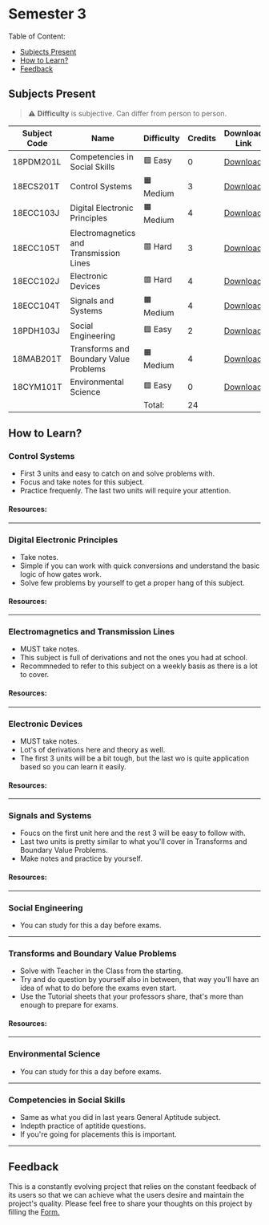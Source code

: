 # Semester 3

Table of Content:

- [Subjects Present](#subjects-present)
- [How to Learn?](#how-to-learn)
- [Feedback](#feedback)


## Subjects Present

> ⚠ **Difficulty** is subjective. Can differ from person to person.

| Subject Code | Name | Difficulty | Credits | Download Link |
| ------------ | ---- | ---------- | ------- | ------------- |
| 18PDM201L | Competencies in Social Skills | 🟩 Easy | 0 | [Download](https://downgit.github.io/#/home?url=https://github.com/kunalkeshan/SRMIST-B.Tech-ECE-Notes-2022-24/tree/main/Semester%203/Competencies%20in%20Social%20Skills/Notes) |
| 18ECS201T | Control Systems | 🟧 Medium | 3 | [Download](https://downgit.github.io/#/home?url=https://github.com/kunalkeshan/SRMIST-B.Tech-ECE-Notes-2022-24/tree/main/Semester%203/Control%20Systems) | 
| 18ECC103J | Digital Electronic Principles | 🟧 Medium | 4 | [Download](https://downgit.github.io/#/home?url=https://github.com/kunalkeshan/SRMIST-B.Tech-ECE-Notes-2022-24/tree/main/Semester%203/Digital%20Electronic%20Principles) |
| 18ECC105T | Electromagnetics and Transmission Lines | 🟥 Hard | 3 | [Download](https://downgit.github.io/#/home?url=https://github.com/kunalkeshan/SRMIST-B.Tech-ECE-Notes-2022-24/tree/main/Semester%203/Electromagnetics%20and%20Transmission%20Lines) |
| 18ECC102J | Electronic Devices | 🟥 Hard | 4 | [Download](https://downgit.github.io/#/home?url=https://github.com/kunalkeshan/SRMIST-B.Tech-ECE-Notes-2022-24/tree/main/Semester%203/Electronic%20Devices) |
| 18ECC104T | Signals and Systems | 🟧 Medium | 4 | [Download](https://downgit.github.io/#/home?url=https://github.com/kunalkeshan/SRMIST-B.Tech-ECE-Notes-2022-24/tree/main/Semester%203/Signals%20and%20Systems) |
| 18PDH103J | Social Engineering | 🟩 Easy | 2 | [Download](https://downgit.github.io/#/home?url=https://github.com/kunalkeshan/SRMIST-B.Tech-ECE-Notes-2022-24/tree/main/Semester%203/Social%20Engineering) |
| 18MAB201T | Transforms and Boundary Value Problems | 🟧 Medium | 4 | [Download](https://downgit.github.io/#/home?url=https://github.com/kunalkeshan/SRMIST-B.Tech-ECE-Notes-2022-24/tree/main/Semester%203/Transforms%20and%20Boundary%20Value%20Problems) |
| 18CYM101T | Environmental Science | 🟩 Easy | 0 | [Download](https://downgit.github.io/#/home?url=https://github.com/kunalkeshan/SRMIST-B.Tech-ECE-Notes-2022-24/tree/main/Semester%203/Environmental%20Science) |
| | | Total: | 24 |

## How to Learn?

### Control Systems

- First 3 units and easy to catch on and solve problems with.
- Focus and take notes for this subject.
- Practice frequenly. The last two units will require your attention.

#### Resources:

---

### Digital Electronic Principles

- Take notes.
- Simple if you can work with quick conversions and understand the basic logic of how gates work.
- Solve few problems by yourself to get a proper hang of this subject.

#### Resources:

---

### Electromagnetics and Transmission Lines

- MUST take notes.
- This subject is full of derivations and not the ones you had at school.
- Recommneded to refer to this subject on a weekly basis as there is a lot to cover.

#### Resources:

---

### Electronic Devices

- MUST take notes.
- Lot's of derivations here and theory as well. 
- The first 3 units will be a bit tough, but the last wo is quite application based so you can learn it easily.

#### Resources:

---

### Signals and Systems

- Foucs on the first unit here and the rest 3 will be easy to follow with.
- Last two units is pretty similar to what you'll cover in Transforms and Boundary Value Problems. 
- Make notes and practice by yourself.

#### Resources:

---

### Social Engineering

- You can study for this a day before exams.

---

### Transforms and Boundary Value Problems

- Solve with Teacher in the Class from the starting.
- Try and do question by yourself also in between, that way you'll have an idea of what to do before the exams even start.
- Use the Tutorial sheets that your professors share, that's more than enough to prepare for exams.

#### Resources:

---

### Environmental Science

- You can study for this a day before exams.

---

### Competencies in Social Skills

- Same as what you did in last years General Aptitude subject. 
- Indepth practice of aptitide questions. 
- If you're going for placements this is important.

---

## Feedback

This is a constantly evolving project that relies on the constant feedback of its users so that we can achieve what the users desire and maintain the project's quality. Please feel free to share your thoughts on this project by filling the <a href="https://docs.google.com/forms/d/e/1FAIpQLSfNQDOQkEKPubOBRIhselYTjCv82qv7qTyPh6exFvkT3sumhw/viewform?entry.34189569=Notes+Initiative">Form.</a>
